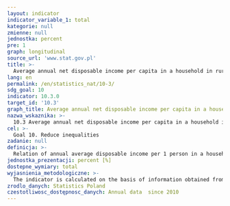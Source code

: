 ```yaml
---
layout: indicator
indicator_variable_1: total
kategorie: null
zmienne: null
jednostka: percent
pre: 1
graph: longitudinal
source_url: 'www.stat.gov.pl'
title: >-
  Average annual net disposable income per capita in a household in rural areas in relation to urban areas
lang: en
permalink: /en/statistics_nat/10-3/
sdg_goal: 10
indicator: 10.3.0
target_id: '10.3'
graph_title: Average annual net disposable income per capita in a household in rural areas in relation to urban areas
nazwa_wskaznika: >-
  10.3 Average annual net disposable income per capita in a household in rural areas in relation to urban areas
cel: >-
  Goal 10. Reduce inequalities
zadanie: null
definicja: >-
  Relation of annual average disposable income per 1 person in a household in rural areas to the average disposable income per 1 person in a household in urban areas.
jednostka_prezentacji: percent [%]
dostepne_wymiary: total
wyjasnienia_metodologiczne: >-
  The indicator is calculated on the basis of information obtained from the EU-SILC survey.EU-SILC survey (European Union Statistics on Income and Living Conditions) is a constant survey (conducted every year) whose subject are households and persons aged 16 and more in households. The survey is a panel study, i.e. selected group of respondents is subject to several rounds of &ldquo observation” at intervals, so that it allows to observe and analyze the changing situation, attitudes, behaviour or opinions of a surveyed group. Survey is conducted by face-to-face interview techniqueusing 2 questionnaires  one of which is used to obtain data on households, and the second to obtain data on individuals.The purpose of EU-SILC survey is to obtain information which allows the assessment of living conditions of Polish society and allows to compare them to the living conditions in other countries of European Union. This is achieved by adoption of a uniform methodology by Eurostat. At current requests of European Union authorities, module surveys devoted to selected issue are also conducted within EU-SILC survey (that is an additional questionnaire proceeded together with the basic survey). Central Statistical Office of Poland implemented EU-SILC survey in 2005.A household is understood as the persons may be related or unrelated, living together and maintaining themselves jointly (multi-person household). Household can also be formed by one individual maintaining himself/herself independently, regardless of whether the individual lives alone or with other persons (one-person household).Disposable income is defined as a sum of the net (after deduction of income tax prepayment, tax on income from property, social and health insurance contributions) annual monetary incomes (in case of hired employment taking into account also non-monetary profit from the use of the company car) gained by all the household members reduced by: property tax, inter-household cash transfers paid and balance of offsetting settlements with the Tax Office.
zrodlo_danych: Statistics Poland
czestotliwosc_dostępnosc_danych: Annual data  since 2010
---
```

